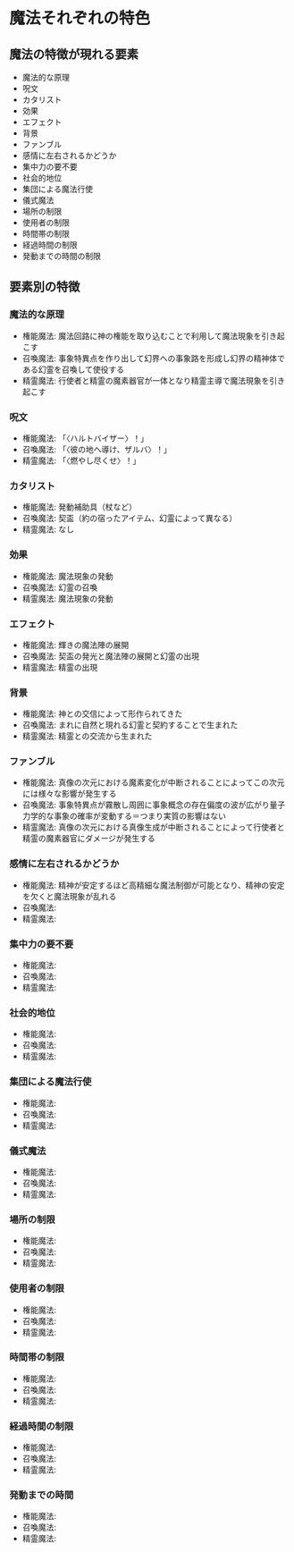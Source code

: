 # 魔法それぞれの特色
## 魔法の特徴が現れる要素
- 魔法的な原理
- 呪文
- カタリスト
- 効果
- エフェクト
- 背景
- ファンブル
- 感情に左右されるかどうか
- 集中力の要不要
- 社会的地位
- 集団による魔法行使
- 儀式魔法
- 場所の制限
- 使用者の制限
- 時間帯の制限
- 経過時間の制限
- 発動までの時間の制限


## 要素別の特徴
### 魔法的な原理
- 権能魔法: 魔法回路に神の権能を取り込むことで利用して魔法現象を引き起こす
- 召喚魔法: 事象特異点を作り出して幻界への事象路を形成し幻界の精神体である幻霊を召喚して使役する
- 精霊魔法: 行使者と精霊の魔素器官が一体となり精霊主導で魔法現象を引き起こす


### 呪文
- 権能魔法: 「〈ハルトバイザー〉！」
- 召喚魔法: 「〈彼の地へ導け、ザルバ〉！」
- 精霊魔法: 「〈燃やし尽くせ〉！」


### カタリスト
- 権能魔法: 発動補助具（杖など）
- 召喚魔法: 契盃（約の宿ったアイテム、幻霊によって異なる）
- 精霊魔法: なし


### 効果
- 権能魔法: 魔法現象の発動
- 召喚魔法: 幻霊の召喚
- 精霊魔法: 魔法現象の発動


### エフェクト
- 権能魔法: 輝きの魔法陣の展開
- 召喚魔法: 契盃の発光と魔法陣の展開と幻霊の出現
- 精霊魔法: 精霊の出現


### 背景
- 権能魔法: 神との交信によって形作られてきた
- 召喚魔法: まれに自然と現れる幻霊と契約することで生まれた
- 精霊魔法: 精霊との交流から生まれた


### ファンブル
- 権能魔法: 真像の次元における魔素変化が中断されることによってこの次元には様々な影響が発生する
- 召喚魔法: 事象特異点が霧散し周囲に事象概念の存在偏度の波が広がり量子力学的な事象の確率が変動する＝つまり実質の影響はない
- 精霊魔法: 真像の次元における真像生成が中断されることによって行使者と精霊の魔素器官にダメージが発生する


### 感情に左右されるかどうか
- 権能魔法: 精神が安定するほど高精細な魔法制御が可能となり、精神の安定を欠くと魔法現象が乱れる
- 召喚魔法: 
- 精霊魔法: 


### 集中力の要不要
- 権能魔法: 
- 召喚魔法: 
- 精霊魔法: 


### 社会的地位
- 権能魔法: 
- 召喚魔法: 
- 精霊魔法: 


### 集団による魔法行使
- 権能魔法: 
- 召喚魔法: 
- 精霊魔法: 


### 儀式魔法
- 権能魔法: 
- 召喚魔法: 
- 精霊魔法: 


### 場所の制限
- 権能魔法: 
- 召喚魔法: 
- 精霊魔法: 


### 使用者の制限
- 権能魔法: 
- 召喚魔法: 
- 精霊魔法: 


### 時間帯の制限
- 権能魔法: 
- 召喚魔法: 
- 精霊魔法: 


### 経過時間の制限
- 権能魔法: 
- 召喚魔法: 
- 精霊魔法: 


### 発動までの時間
- 権能魔法: 
- 召喚魔法: 
- 精霊魔法: 



